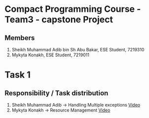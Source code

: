 # Compact Programming Course - Team3 - capstone Project

## Members
1. Sheikh Muhammad Adib bin Sh Abu Bakar, ESE Student, 7219310
2. Mykyta Konakh, ESE Student, 7219011

# Task 1
## Responsibility / Task distribution
1. Sheikh Muhammad Adib -> Handling Multiple exceptions [Video]([https://1drv.ms/v/s!AlQOuTxbuHLMkbdfIYieqCYgMg1TmQ?e=faiGc8](https://1drv.ms/v/s!AlQOuTxbuHLMkb0fSAglONiIyAWqHA?e=myhYy6))
2. Mykyta Konakh -> Resource Management [Video](https://1drv.ms/f/s!AnvqoDuBDuM6yA97OBLlwiGAToMR?e=PYj7Gv)
